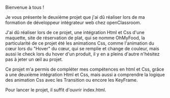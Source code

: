 Bienvenue à tous !

Je vous présente le deuxième projet que j'ai dû réaliser lors de ma formation de développeur intégrateur web chez openClassroom.

J'ai dû réaliser lors de ce projet, une intégration Html et Css d'une maquette, site de réservation de plat, qui se nomme OhMyFood, la particularité de ce projet été les animations Css, comme l'animation du cœur lors du "Hover" du cœur, qui se remplie et change de couleur, mais aussi le check lors du hover d'un produit, il y en a pleins d'autre n'hésitez pas à jeter un œil au projet.

Ce projet m'a permis de compléter mes compétences en html et Css, grâce a une deuxième intégration Html et Css, mais aussi a comprendre la logique des animation Css avec les Transition ou encore les KeyFrame.


Pour lancer le projet, il suffit d'ouvrir index.html.
